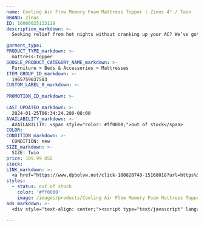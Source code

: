 ```yaml
---
name: Cooling Air Flow Memory Foam Mattress Topper | Zinus 4" / Twin
BRAND: Zinus
ID: 16000025133119
description_markdown: >-
  Seeking relief from hot nights without cranking up your AC? We’ve got you covered with the Swirl Gel Memory Foam Convoluted Mattress Topper. Packed with specially formulated cooling gel, this thoughtfully crafted layer regulates your body temperature as you sleep, so your internal heater gets a bit of extra help, and so does your energy bill. To really kick up the cooling factor, its surface is designed with a convoluted shape that promotes airflow and banishes the hot air that might normally get trapped in and around your mattress.

garment_type:
PRODUCT_TYPE_markdown: >-
  mattress-topper
GOOGLE_PRODUCT_CATEGORY_NAME_markdown: >-
  Furniture > Beds & Accessories > Mattresses
ITEM_GROUP_ID_markdown: >-
  1965759037503
CUSTOM_LABEL_0_markdown: >-
  
PROMOTION_ID_markdown: >-
  
LAST_UPDATED_markdown: >-
  2024-01-25T06:34:24.280-08:00
AVAILABILITY_markdown: >-
  AVAILABILITY: <span style="color: #ff0000;">out of stock</span>
COLOR:
CONDITION_markdown: >-
  CONDITION: new
SIZE_markdown: >-
  SIZE: Twin
price: 109.99 USD
stock: 
LINK_markdown: >-
  <a href="https://www.dpbolvw.net/click-100820740-15168018?url=https%3A%2F%2Fwww.zinus.com%2Fproducts%2Fswirl-gel-memory-foam-air-flow-mattress-topper%3Fvariant%3D16000025133119" target="_blank" style="display: inline-block; padding: 10px 20px; font-size: 16px; text-align: center; text-decoration: none; cursor: pointer; border: 1px solid #3498db; color: #3498db; background-color: #fff; border-radius: 5px; transition: background-color 0.3s;">Go to Product</a>
styles:
  - status: out of stock
    color: '#ff0000'
    image: /images/products/Cooling Air Flow Memory Foam Mattress Topper _ Zinus 4_ _ Twin/1965759037503_15_Cooling_Air_Flow_Memory_Foam_Mattress_Topper_4_Inch.jpg
ads_markdown: >-
  <div style="text-align: center;"><script type="text/javascript" language="javascript" src="https://www.tkqlhce.com/placeholder-52290839?target=_top&mouseover=N"></script></div>

---
```

